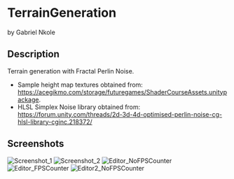 # TerrainGeneration
by Gabriel Nkole

## Description
Terrain generation with Fractal Perlin Noise.
- Sample height map textures obtained from: https://acegikmo.com/storage/futuregames/ShaderCourseAssets.unitypackage.
- HLSL Simplex Noise library obtained from: https://forum.unity.com/threads/2d-3d-4d-optimised-perlin-noise-cg-hlsl-library-cginc.218372/  

## Screenshots
![Screenshot_1](https://github.com/gabriel-nkole/TerrainGeneration/assets/101514971/02ea50b7-4c82-4057-9c45-86bb097e1208)
![Screenshot_2](https://github.com/gabriel-nkole/TerrainGeneration/assets/101514971/40470258-428f-4707-b17a-d76830cd3e4f)
![Editor_NoFPSCounter](https://github.com/gabriel-nkole/TerrainGeneration/assets/101514971/3a1389bb-84a5-48a5-ac95-d631a4434fb2)
![Editor_FPSCounter](https://github.com/gabriel-nkole/TerrainGeneration/assets/101514971/f40b20f7-e932-4f4d-95b3-125158eb140f)
![Editor2_NoFPSCounter](https://github.com/gabriel-nkole/TerrainGeneration/assets/101514971/d806b043-f609-4040-979e-21bb4a2c10f1)


